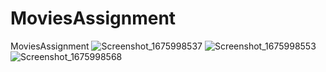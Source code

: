 # MoviesAssignment
MoviesAssignment
![Screenshot_1675998537](https://user-images.githubusercontent.com/124902218/217998707-b6aeabbe-d93c-45b1-947c-4f8353f94c22.png)
![Screenshot_1675998553](https://user-images.githubusercontent.com/124902218/217998781-963c43eb-5368-421f-8028-8f5670d0ac80.png)
![Screenshot_1675998568](https://user-images.githubusercontent.com/124902218/217998800-80913aba-de67-4e60-a8b8-a542b8b36c94.png)
